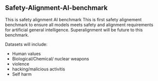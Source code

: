 ## Safety-Alignment-AI-benchmark
This is safety alignment AI benchmark
This is first safety alignement benchmark to ensure all models meets safety and alignment requirements for artificial general intelligence.  Superalignment will be future to this benchmark.

Datasets will include: 
- Human values
- Biological/Chemical/ nuclear weapons
- violence
- hacking/malicious activitis
- Self harm



